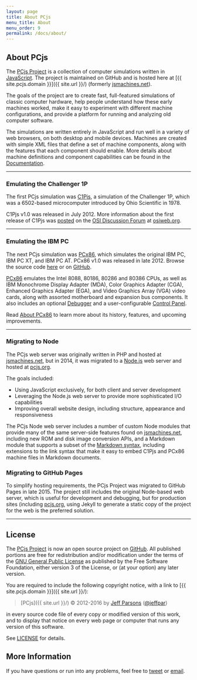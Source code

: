 ```yaml
---
layout: page
title: About PCjs
menu_title: About
menu_order: 9
permalink: /docs/about/
---
```


## About PCjs

The [PCjs Project](https://github.com/jeffpar/pcjs) is a collection of computer simulations written in
[JavaScript](/modules/).  The project is maintained on GitHub and is hosted here at 
[{{ site.pcjs.domain }}]({{ site.url }}/) (formerly [jsmachines.net](http://jsmachines.net/)). 

The goals of the project are to create fast, full-featured simulations of classic computer
hardware, help people understand how these early machines worked, make it easy to experiment with different machine
configurations, and provide a platform for running and analyzing old computer software.

The simulations are written entirely in JavaScript and run well in a variety of web browsers, on both
desktop and mobile devices.  Machines are created with simple XML files that define a set of machine components,
along with the features that each component should enable.  More details about machine definitions and component
capabilities can be found in the [Documentation](/docs/).

---

### Emulating the Challenger 1P

The first PCjs simulation was [C1Pjs](/docs/c1pjs/), a simulation of the
Challenger 1P, which was a 6502-based microcomputer introduced by Ohio Scientific in 1978.

C1Pjs v1.0 was released in July 2012.  More information about the first release of C1Pjs was
[posted](http://osiweb.org/osiforum/viewtopic.php?f=3&t=103) on the
[OSI Discussion Forum](http://osiweb.org/osiforum/index.php) at [osiweb.org](http://osiweb.org/).

---

### Emulating the IBM PC

The next PCjs simulation was [PCx86](/docs/about/pcx86/), which simulates the original IBM PC, IBM PC XT,
and IBM PC AT.  PCx86 v1.0 was released in late 2012.  Browse the source code [here](/modules/pcx86/) or on
[GitHub](https://github.com/jeffpar/pcjs).

[PCx86](/docs/about/pcx86/) emulates the Intel 8088, 80186, 80286 and 80386 CPUs, as well as IBM Monochrome Display
Adapter (MDA), Color Graphics Adapter (CGA), Enhanced Graphics Adapter (EGA), and Video Graphics Array (VGA) video
cards, along with assorted motherboard and expansion bus components.  It also includes an optional
[Debugger](/docs/pcx86/debugger/) and a user-configurable [Control Panel](/docs/pcx86/panel/).

Read [About PCx86](/docs/about/pcx86/) to learn more about its history, features, and upcoming improvements.

---

### Migrating to Node

The PCjs web server was originally written in PHP and hosted at [jsmachines.net](http://jsmachines.net/), but in 2014,
it was migrated to a [Node.js](http://nodejs.org) web server and hosted at [pcjs.org](http://www.pcjs.org/).

The goals included:

- Using JavaScript exclusively, for both client and server development
- Leveraging the Node.js web server to provide more sophisticated I/O capabilities
- Improving overall website design, including structure, appearance and responsiveness

The PCjs Node web server includes a number of custom Node modules that provide many of the same server-side features
found on [jsmachines.net](http://jsmachines.net/), including new ROM and disk image conversion APIs, and a
Markdown module that supports a subset of the [Markdown syntax](http://daringfireball.net/projects/markdown/syntax),
including extensions to the link syntax that make it easy to embed C1Pjs and PCx86 machine files in Markdown documents.

### Migrating to GitHub Pages

To simplify hosting requirements, the PCjs Project was migrated to GitHub Pages in late 2015.  The project still
includes the original Node-based web server, which is useful for development and debugging, but for production sites
(including [pcjs.org](http://www.pcjs.org/), using Jekyll to generate a static copy of the project for the web is the
preferred solution.

---

License
---
The [PCjs Project](https://github.com/jeffpar/pcjs) is now an open source project on [GitHub](http://github.com/).
All published portions are free for redistribution and/or modification under the terms of the
[GNU General Public License](/LICENSE) as published by the Free Software Foundation, either version 3 of the License,
or (at your option) any later version.

You are required to include the following copyright notice, with a link to [{{ site.pcjs.domain }}]({{ site.url }}/):

> [PCjs]({{ site.url }}/) © 2012-2016 by [Jeff Parsons](mailto:Jeff@pcjs.org) ([@jeffpar](http://twitter.com/jeffpar))

in every source code file of every copy or modified version of this work, and to display that notice on every web page
or computer that runs any version of this software.

See [LICENSE](/LICENSE) for details.

More Information
---
If you have questions or run into any problems, feel free to [tweet](http://twitter.com/jeffpar) or
[email](mailto:Jeff@pcjs.org).
